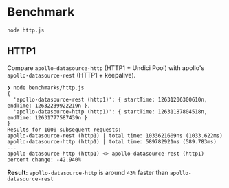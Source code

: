 # Benchmark

```
node http.js
```

## HTTP1

Compare `apollo-datasource-http` (HTTP1 + Undici Pool) with apollo's `apollo-datasource-rest` (HTTP1 + keepalive).

```
❯ node benchmarks/http.js
{
  'apollo-datasource-rest (http1)': { startTime: 12631206300610n, endTime: 12632239922219n },
  'apollo-datasource-http (http1)': { startTime: 12631187804518n, endTime: 12631777587439n }
}
Results for 1000 subsequent requests:
apollo-datasource-rest (http1) | total time: 1033621609ns (1033.622ms)
apollo-datasource-http (http1) | total time: 589782921ns (589.783ms)
---
apollo-datasource-http (http1) <> apollo-datasource-rest (http1) percent change: -42.940%
```

**Result:** `apollo-datasource-http` is around `43%` faster than `apollo-datasource-rest`
